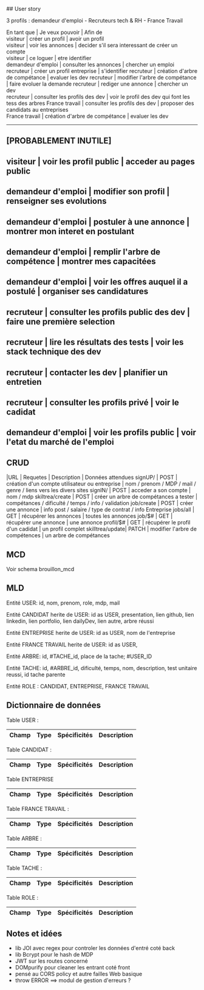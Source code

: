 

## User story

3 profils : demandeur d'emploi - Recruteurs tech & RH - France Travail 

En tant que          | Je veux pouvoir                          | Afin de                                    
visiteur             |  créer un profil                         | avoir un profil                            
visiteur             |  voir les annonces                       | decider s'il sera interessant de créer un compte                   
visiteur             |  ce loguer                               | etre identifier                  
demandeur d'emploi   |  consulter les annonces                  | chercher un emploi                         
recruteur            |  créer un profil entreprise              | s'identifier 
recruteur            |  création d'arbre de compétance          | evaluer les dev
recruteur            |  modifier l'arbre de compétance          | faire evoluer  la demande 
recruteur            |  rediger une annonce                     | chercher un dev                            
recruteur            |  consulter les profils des dev           | voir le profil des dev qui font les tess des arbres
France travail       |  consulter les profils des dev           | proposer des candidats au entreprises        
France travail       |  création d'arbre de compétance          | evaluer les dev

-----

## [PROBABLEMENT INUTILE]                                                            

## visiteur           |  voir les profil public               | acceder au pages public 
## demandeur d'emploi |  modifier son profil                  | renseigner ses evolutions               
## demandeur d'emploi |  postuler à une annonce               | montrer mon interet en postulant         
## demandeur d'emploi |  remplir l'arbre de compétence        | montrer mes capacitées                 
## demandeur d'emploi |  voir les offres auquel il a postulé  | organiser ses candidatures 
## recruteur          |  consulter les profils public des dev | faire une première selection               
## recruteur          |  lire les résultats des tests         | voir les stack technique des dev            
## recruteur          |  contacter les dev                    | planifier un entretien                      
## recruteur          |  consulter les profils privé          | voir le cadidat
## demandeur d'emploi |  voir les profils public                 | voir l'etat du marché de l'emploi



## CRUD

|URL            | Requetes   | Description                                    | Données attendues 
signUP/         |    POST    | création d'un compte utilisateur ou entreprise | nom / prenom / MDP /  mail / genre / liens vers les divers sites
signIN/         |    POST    | acceder a son compte                           | nom / mdp
skiltrea/create |    POST    | créer un arbre de compétances a tester         | compétances / dificulté / temps / info / validation 
job/create      |    POST    | créer une annonce                              | info post / salaire / type de contrat / info Entreprise
jobs/all        |    GET     | récupérer les annonces                         | toutes les annonces
job/$#          |    GET     | récupérer une annonce                          | une annonce 
profil/$#       |    GET     | récupérer le profil d'un cadidat               | un profil complet 
skilltrea/update|   PATCH    | modifier l'arbre de compétences                | un arbre de compétances







## MCD
Voir schema brouillon_mcd


## MLD

Entité USER:
        id, nom, prenom, role, mdp,  mail

Entité CANDIDAT herite de USER:
        id as USER, presentation, lien github, lien linkedin, lien portfolio, lien dailyDev, lien autre, arbre réussi

Entité ENTREPRISE herite de USER:
        id as USER, nom de l'entreprise

Entité FRANCE TRAVAIL herite de USER:
        id as USER, 

Entité ARBRE:
        id, #TACHE_id,  place de la tache;  #USER_ID

Entité TACHE:
        id, #ARBRE_id, dificulté, temps, nom, description, test unitaire reussi, id tache parente

Entité ROLE : 
        CANDIDAT, ENTREPRISE, FRANCE TRAVAIL

## Dictionnaire de données

Table USER : 

| Champ           | Type       | Spécificités                                   | Description                             |
|-----------------|------------|------------------------------------------------|-----------------------------------------|


Table CANDIDAT : 

| Champ           | Type       | Spécificités                                   | Description                             |
|-----------------|------------|------------------------------------------------|-----------------------------------------|


Table ENTREPRISE 

| Champ           | Type       | Spécificités                                   | Description                             |
|-----------------|------------|------------------------------------------------|-----------------------------------------|


Table FRANCE TRAVAIL :

| Champ           | Type       | Spécificités                                   | Description                             |
|-----------------|------------|------------------------------------------------|-----------------------------------------|


Table ARBRE : 

| Champ           | Type       | Spécificités                                   | Description                             |
|-----------------|------------|------------------------------------------------|-----------------------------------------|


Table TACHE : 

| Champ           | Type       | Spécificités                                   | Description                             |
|-----------------|------------|------------------------------------------------|-----------------------------------------|


Table ROLE : 

| Champ           | Type       | Spécificités                                   | Description                             |
|-----------------|------------|------------------------------------------------|-----------------------------------------|


## Notes et idées

- lib JOI avec regex pour controler les données d'entré coté back
- lib Bcrypt pour le hash de MDP 
- JWT sur les routes concerné
- DOMpurify pour cleaner les entrant coté front
- pensé au CORS policy et autre failles Web basique 
- throw ERROR ==> modul de gestion d'erreurs ? 
